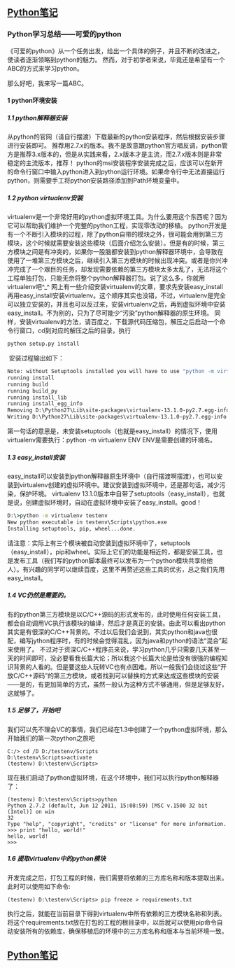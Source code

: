 ## [Python笔记](https://github.com/billy0920/python_tips/blob/master/content.md)
### Python学习总结——可爱的python

《可爱的python》从一个任务出发，给出一个具体的例子，并且不断的改进之，使读者逐渐领略到python的魅力。
然而，对于初学者来说，毕竟还是希望有一个ABC的方式来学习python。

那么好吧，我来写一篇ABC。

#### 1 python环境安装
##### 1.1 python解释器安装
从python的官网（请自行摆渡）下载最新的python安装程序，然后根据安装步骤进行安装即可。
推荐用2.7.x的版本。我不是故意跟python官方唱反调，python管方是推荐3.x版本的，但是从实践来看，2.x版本才是主流，而2.7.x版本则是非常稳定的主流版本，推荐！
python的msi安装程序安装完成之后，应该可以在新开的命令行窗口中输入python进入到python运行环境。如果命令行中无法直接运行python，则需要手工将python安装路径添加到Path环境变量中。

##### 1.2 python virtualenv安装
virtualenv是一个非常好用的python虚拟环境工具。为什么要用这个东西呢？因为它可以帮助我们维护一个完整的python工程，实现零改动的移植。
python开发是有一个不断引入模块的过程，除了python自带的模块之外，很可能会用到第三方模块，这个时候就需要安装这些模块（后面介绍怎么安装）。但是有的时候，第三方模块之间是有冲突的，如果你一股脑都安装到python解释器环境中，会导致在使用了一堆第三方模块之后，继续引入第三方模块的时候出现冲突。或者是你兴冲冲完成了一个艰巨的任务，却发现需要依赖的第三方模块太多太乱了，无法将这个工程单独打包，只能无奈将整个python解释器打包。说了这么多，你就用virtualenv吧^_^
网上有一些介绍安装virtualenv的文章，要求先安装easy_install再用easy_install安装virtualenv。这个顺序其实也没错，不过，virtualenv是完全可以独立安装的，并且也可以反过来，安装virtualenv之后，再到虚拟环境中安装easy_install。不为别的，只为了尽可能少“污染”python解释器的原生环境。
同样，安装virtualenv的方法，请百度之，下载源代码压缩包，解压之后启动一个命令行窗口，cd到对应的解压之后的目录，执行
```bat
python setup.py install
```
 安装过程输出如下：
```bat
Note: without Setuptools installed you will have to use "python -m virtualenv ENV"
running install
running build
running build_py
running install_lib
running install_egg_info
Removing D:\Python27\Lib\site-packages\virtualenv-13.1.0-py2.7.egg-info
Writing D:\Python27\Lib\site-packages\virtualenv-13.1.0-py2.7.egg-info
```
第一句话的意思是，未安装setuptools（也就是easy_install）的情况下，使用virtualenv需要执行：python -m virtualenv ENV
ENV是需要创建的环境名。

##### 1.3 easy_install安装
easy_install可以安装到python解释器原生环境中（自行摆渡啊摆渡），也可以安装到virtualenv创建的虚拟环境中。建议安装到虚拟环境中，还是那句话，减少污染，保护环境。
virtualenv 13.1.0版本中自带了setuptools（easy_install），也就是说，创建虚拟环境时，自动在虚拟环境中安装了easy_install。good！
```bat
D:\>python -m virtualenv testenv
New python executable in testenv\Scripts\python.exe
Installing setuptools, pip, wheel...done.
```
请注意：实际上有三个模块被自动安装到虚拟环境中了，setuptools（easy_install），pip和wheel。实际上它们的功能是相近的，都是安装工具，也是发布工具（我们写的python脚本最终可以发布为一个python模块共享给他人）。有兴趣的同学可以继续百度，这里不再赘述这些工具的优劣，总之我们先用easy_install。
##### 1.4 VC仍然是需要的。
有的python第三方模块是以C/C++源码的形式发布的，此时使用任何安装工具，都会自动调用VC执行该模块的编译，然后才是真正的安装。由此可以看出python其实是有很深的C/C++背景的。不过以后我们会说到，其实python和java也很配，编写jython程序时，有的时候会觉得混乱，因为java和python的语法“混合”起来使用了。
不过对于资深C/C++程序员来说，学习python几乎只需要几天甚至一天的时间即可，没必要看我长篇大论；所以我这个长篇大论是给没有很强的编程知识背景的人看的。但是要这些人玩转VC也有点困难。所以一般我们会绕过这些“开放C/C++源码”的第三方模块，或者找到可以替换的方式来达成这些模块的安装——是的，有更加简单的方式，虽然一般认为这种方式不够通用，但是足够友好，这就够了。
##### 1.5 足够了，开始吧
我们可以先不理会VC的事情，我们已经在1.3中创建了一个python虚拟环境，那么开始我们的第一次python之旅吧
```
C:/> cd /D D:/testenv/Scripts
D:\testenv\Scripts>activate
(testenv) D:\testenv\Scripts>
```
现在我们启动了python虚拟环境，在这个环境中，我们可以执行python解释器了：
```
(testenv) D:\testenv\Scripts>python
Python 2.7.2 (default, Jun 12 2011, 15:08:59) [MSC v.1500 32 bit (Intel)] on win
32
Type "help", "copyright", "credits" or "license" for more information.
>>> print "hello, world!"
hello, world!
>>>
```
##### 1.6 提取virtualenv中的python模块
开发完成之后，打包工程的时候，我们需要将依赖的三方库名称和版本提取出来。
此时可以使用如下命令:
```
(testenv) D:\testenv\Scripts> pip freeze > requirements.txt
```
执行之后，就能在当前目录下得到virtualenv中所有依赖的三方模块名称和列表。
将这个requirements.txt放在打包的工程的根目录中，以后就可以使用pip命令自动安装所有的依赖库，确保移植后的环境中的三方库名称和版本与当前环境一致。

## [Python笔记](https://github.com/billy0920/python_tips/blob/master/content.md)
